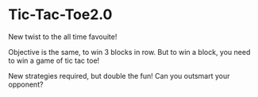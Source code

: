 # Tic-Tac-Toe2.0

New twist to the all time favouite!

Objective is the same, to win 3 blocks in row. 
But to win a block, you need to win a game of tic tac toe! 

New strategies required, but double the fun! Can you outsmart your opponent? 
